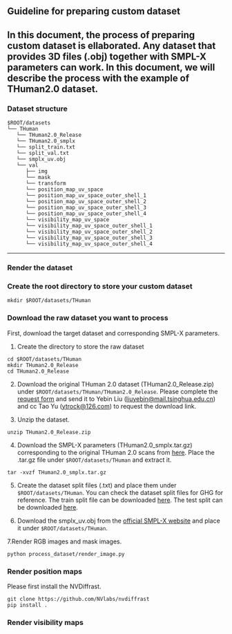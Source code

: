 ## Guideline for preparing custom dataset
In this document, the process of preparing custom dataset is ellaborated.
Any dataset that provides 3D files (.obj) together with SMPL-X parameters can work.
In this document, we will describe the process with the example of THuman2.0 dataset.
---

### Dataset structure
```
$ROOT/datasets
└── THuman
   └── THuman2.0_Release
   └── THuman2.0_smplx   
   └── split_train.txt
   └── split_val.txt
   └── smplx_uv.obj  
   └── val 
      ├── img
      └── mask
      └── transform   
      └── position_map_uv_space
      └── position_map_uv_space_outer_shell_1
      └── position_map_uv_space_outer_shell_2
      └── position_map_uv_space_outer_shell_3
      └── position_map_uv_space_outer_shell_4
      └── visibility_map_uv_space
      └── visibility_map_uv_space_outer_shell_1
      └── visibility_map_uv_space_outer_shell_2
      └── visibility_map_uv_space_outer_shell_3
      └── visibility_map_uv_space_outer_shell_4         
```

---
### Render the dataset

### Create the root directory to store your custom dataset
```
mkdir $ROOT/datasets/THuman
```
### Download the raw dataset you want to process
First, download the target dataset and corresponding SMPL-X parameters.

1. Create the directory to store the raw dataset
```
cd $ROOT/datasets/THuman
mkdir THuman2.0_Release
cd THuman2.0_Release
```

2. Download the original THuman 2.0 dataset (THuman2.0_Release.zip) under `$ROOT/datasets/THuman/THuman2.0_Release`. Please complete the [request form](https://github.com/ytrock/THuman2.0-Dataset/blob/main/THUman2.0_Agreement.pdf) and send it to Yebin Liu (liuyebin@mail.tsinghua.edu.cn) and cc Tao Yu (ytrock@126.com) to request the download link.


3. Unzip the dataset.
```
unzip THuman2.0_Release.zip
```

4. Download the SMPL-X parameters (THuman2.0_smplx.tar.gz) corresponding to the original THuman 2.0 scans from [here](https://1drv.ms/u/s!Aq9xVNM_DjPG5SRFHnNVe5jQSRiv?e=QjhCAM).
Place the .tar.gz file under `$ROOT/datasets/THuman` and extract it.
```
tar -xvzf THuman2.0_smplx.tar.gz
```


5. Create the dataset split files (.txt) and place them under `$ROOT/datasets/THuman`.
You can check the dataset split files for GHG for reference.
The train split file can be downloaded [here](https://1drv.ms/t/s!Aq9xVNM_DjPG5TUgV8xktOZmKS38?e=mFRaxk). 
The test split can be downloaded [here](https://1drv.ms/t/s!Aq9xVNM_DjPG5TTFd8yYhmRIXsDt?e=E3yhsw).

6. Download the smplx_uv.obj from the [official SMPL-X website](https://smpl-x.is.tue.mpg.de/) and place it under `$ROOT/datasets/THuman`.

7.Render RGB images and mask images.
```
python process_dataset/render_image.py
```

### Render position maps
Please first install the NVDiffrast.
```
git clone https://github.com/NVlabs/nvdiffrast
pip install .
```


### Render visibility maps








